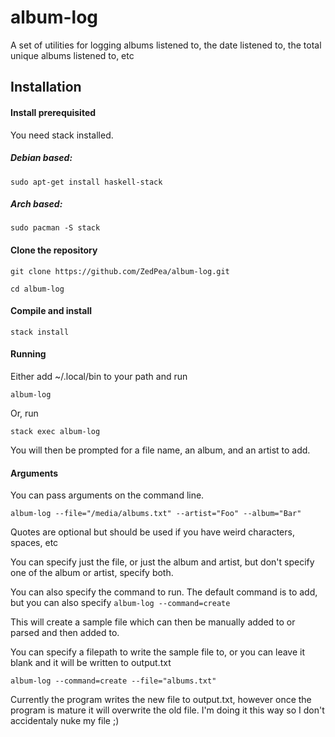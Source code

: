 # album-log
A set of utilities for logging albums listened to, the date listened to, the total unique albums listened to, etc

## Installation

#### Install prerequisited
You need stack installed.

##### Debian based:
`sudo apt-get install haskell-stack`

##### Arch based:
`sudo pacman -S stack`

#### Clone the repository

`git clone https://github.com/ZedPea/album-log.git`

`cd album-log`

#### Compile and install

`stack install`

#### Running

Either add ~/.local/bin to your path and run 

`album-log`

Or, run

`stack exec album-log`

You will then be prompted for a file name, an album, and an artist to add.

#### Arguments

You can pass arguments on the command line.

`album-log --file="/media/albums.txt" --artist="Foo" --album="Bar"`

Quotes are optional but should be used if you have weird characters, spaces, etc

You can specify just the file, or just the album and artist, but don't specify one of the album or artist, specify both.

You can also specify the command to run. The default command is to add, but you can also specify `album-log --command=create`

This will create a sample file which can then be manually added to or parsed and then added to.

You can specify a filepath to write the sample file to, or you can leave it blank and it will be written to output.txt

`album-log --command=create --file="albums.txt"`


Currently the program writes the new file to output.txt, however once the program is mature it will overwrite the old file. I'm doing it this way so I don't accidentaly nuke my file ;)
